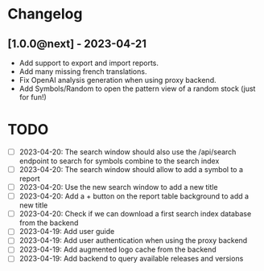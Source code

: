# Changelog

## [1.0.0@next] - 2023-04-21
- Add support to export and import reports.
- Add many missing french translations.
- Fix OpenAI analysis generation when using proxy backend.
- Add Symbols/Random to open the pattern view of a random stock (just for fun!)

# TODO

- [ ] 2023-04-20: The search window should also use the /api/search endpoint to search for symbols combine to the search index
- [ ] 2023-04-20: The search window should allow to add a symbol to a report
- [ ] 2023-04-20: Use the new search window to add a new title
- [ ] 2023-04-20: Add a + button on the report table background to add a new title
- [ ] 2023-04-20: Check if we can download a first search index database from the backend
- [ ] 2023-04-19: Add user guide
- [ ] 2023-04-19: Add user authentication when using the proxy backend
- [ ] 2023-04-19: Add augmented logo cache from the backend
- [ ] 2023-04-19: Add backend to query available releases and versions
